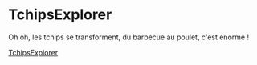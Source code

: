 # TchipsExplorer

Oh oh, les tchips se transforment, du barbecue au poulet, c'est énorme !

[TchipsExplorer](https://thevalber.github.io/TchipsExplorer/)
